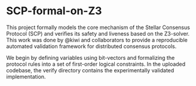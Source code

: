 # SCP-formal-on-Z3
This project formally models the core mechanism of the Stellar Consensus Protocol (SCP) and verifies its safety and liveness based on the  Z3-solver. This work was done by @kiwi and collaborators to provide a reproducible automated validation framework for distributed consensus protocols.

We begin by defining variables using bit-vectors and formalizing the protocol rules into a set of first-order logical constraints.  In the uploaded codebase, the verify directory contains the experimentally validated implementation.
